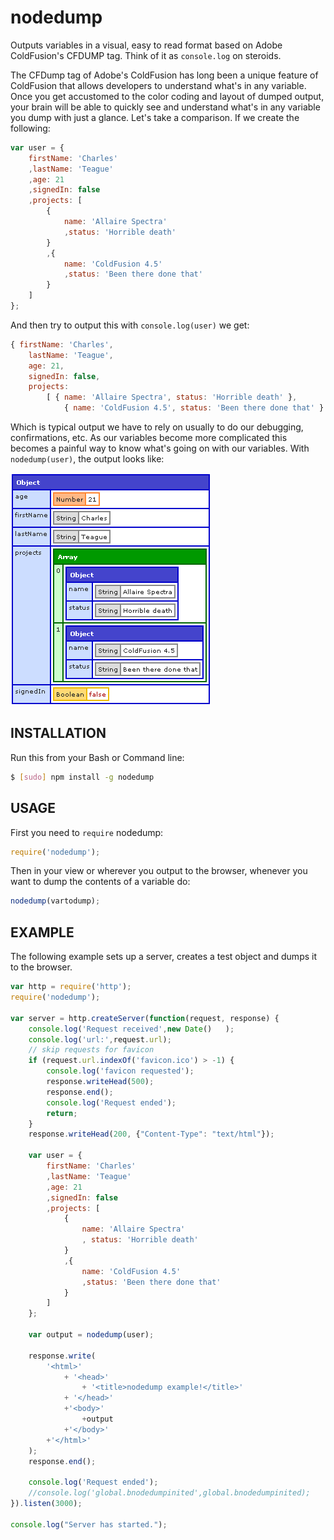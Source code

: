 nodedump
==========
Outputs variables in a visual, easy to read format based on Adobe ColdFusion's CFDUMP tag. Think of it as `console.log` on steroids.

The CFDump tag of Adobe's ColdFusion has long been a unique feature of ColdFusion that allows developers to understand what's in any variable. Once you get accustomed to the color coding and layout of dumped output, your brain will be able to quickly see and understand what's in any variable you dump with just a glance. Let's take a comparison. If we create the following:
```javascript
var user = {
	firstName: 'Charles'
	,lastName: 'Teague'
	,age: 21
	,signedIn: false
	,projects: [
		{
			name: 'Allaire Spectra'
			,status: 'Horrible death'
		}
		,{
			name: 'ColdFusion 4.5'
			,status: 'Been there done that'
		}
	]
};
```
And then try to output this with `console.log(user)` we get:
```javascript
{ firstName: 'Charles',
	lastName: 'Teague',
	age: 21,
	signedIn: false,
	projects:
		[ { name: 'Allaire Spectra', status: 'Horrible death' },
			{ name: 'ColdFusion 4.5', status: 'Been there done that' } ] }
```
Which is typical output we have to rely on usually to do our debugging, confirmations, etc. As our variables become more complicated this becomes a painful way to know what's going on with our variables.  With `nodedump(user)`, the output looks like:

![Alt text](images_for_readme/user1.png "Optional title")

INSTALLATION
--------------

Run this from your Bash or Command line:

```bash
$ [sudo] npm install -g nodedump
```


USAGE 
-------

First you need to `require` nodedump:
```javascript
require('nodedump');
```

Then in your view or wherever you output to the browser, whenever you want to dump the contents of a variable do:
```javascript
nodedump(vartodump);
```

EXAMPLE 
---------
The following example sets up a server, creates a test object and dumps it to the browser.
```javascript
var http = require('http');
require('nodedump');

var server = http.createServer(function(request, response) {
	console.log('Request received',new Date()	);
	console.log('url:',request.url);
	// skip requests for favicon
	if (request.url.indexOf('favicon.ico') > -1) {
		console.log('favicon requested');
		response.writeHead(500);
		response.end();
		console.log('Request ended');
		return;
	}
	response.writeHead(200, {"Content-Type": "text/html"});
	
	var user = {
		firstName: 'Charles'
		,lastName: 'Teague'
		,age: 21
		,signedIn: false
		,projects: [
			{
				name: 'Allaire Spectra'
				, status: 'Horrible death'
			}
			,{
				name: 'ColdFusion 4.5'
				,status: 'Been there done that'
			}
		]
	};
	
	var output = nodedump(user);
	
	response.write(
		'<html>'
			+ '<head>'
				+ '<title>nodedump example!</title>'
			+ '</head>'
			+'<body>'
				+output
			+'</body>'
		+'</html>'
	);
	response.end();

	console.log('Request ended');
	//console.log('global.bnodedumpinited',global.bnodedumpinited);
}).listen(3000);

console.log("Server has started.");
```

